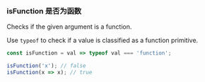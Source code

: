 ### isFunction  是否为函数

Checks if the given argument is a function.

Use `typeof` to check if a value is classified as a function primitive.

```js
const isFunction = val => typeof val === 'function';
```

```js
isFunction('x'); // false
isFunction(x => x); // true
```
